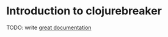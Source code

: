 # Introduction to clojurebreaker

TODO: write [great documentation](http://jacobian.org/writing/what-to-write/)
